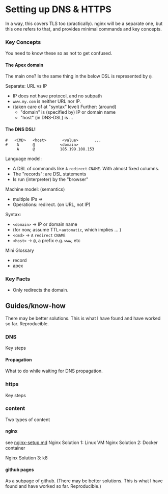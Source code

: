 # Setting up DNS & HTTPS

In a way, this covers TLS too (practically).
nginx will be a separate one, but this one refers to that, and provides minimal commands and key concepts.

### Key Concepts
You need to know these so as not to get confused.

#### The Apex domain
The main one?
Is the same thing in the below DSL is represented by `@`.

Separate: URL vs IP
* IP does not have protocol, and no subpath
* `www.my.com` is neither URL nor IP.
* (taken care of at "syntax" level)
Further: (around)
    * "domain" is (specified by) IP or domain name
    * "host" (in DNS-DSL) is ...

#### The DNS DSL!
```dns
#   <CMD>   <host>       <value>       ...
#    A      @           <domain>
     A      @           185.199.108.153
```

Language model:
* A DSL of commands like `A` `redirect` `CNAME`. With almost fixed columns.
* The "records": are DSL statements
* Is run (interpreter) by the "browser"

Machine model: (semantics)
* multiple IPs =>
* Operations: redirect. (on URL, not IP)

Syntax:
* `<domain>` → IP or domain name
* (for now, assume TTL=`automatic`, which implies ... )
* `<cmd>` →  `A` `redirect` `CNAME`
* `<host>` →  `@`, a prefix e.g. `www`, etc

Mini Glossary
* record
* apex


### Key Facts
* Only redirects the domain.


## Guides/know-how
There may be better solutions. This is what I have found and have worked so far. Reproducible.

### DNS
Key steps

#### Propagation
What to do while waiting for DNS propagation.

### https
Key steps

### content
Two types of content
#### nginx
see [nginx-setup.md](./nginx-setup.md)
Nginx Solution 1: Linux VM
Nginx Solution 2: Docker container

Nginx Solution 3: k8

#### github pages
As a subpage of github. (There may be better solutions. This is what I have found and have worked so far. Reproducible.)

